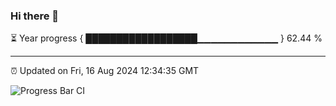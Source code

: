 ### Hi there 👋

⏳ Year progress { ██████████████████▁▁▁▁▁▁▁▁▁▁▁▁ } 62.44 %

---

⏰ Updated on Fri, 16 Aug 2024 12:34:35 GMT

![Progress Bar CI](https://github.com/liununu/liununu/workflows/Progress%20Bar%20CI/badge.svg)
